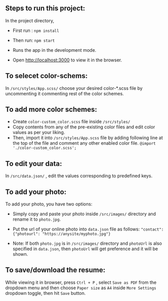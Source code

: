 ## Steps to run this project:

In the project directory,
* First run : `npm install` 
* Then run: `npm start`

* Runs the app in the development mode.
* Open [http://localhost:3000](http://localhost:3000) to view it in the browser.

## To selecet color-schems:

In `/src/styles/App.scss/` choose your desired color-*.scss file by uncommenting it commenting rest of the color schemes.

## To add more color schemes:

* Create `color-custom_color.scss` file inside `/src/styles/` 
* Copy contents from any of the pre-existing color files and edit color values as per your liking.
* Then, import it into `/src/styles/App.scss` file by adding following line at the top of the file and comment any other enabled color file.
`@import './color-custom_color.scss';`

## To edit your data:

In `/src/data.json/` , edit the values corresponding to predefined keys.

## To add your photo:
To add your photo, you have two options: 
* Simply copy and paste your photo inside `/src/images/` directory and rename it to `photo.jpg`.

* Put the url of your online photo into `data.json` file as follows:  `"contact": {"photourl": "https://anysite/myphoto.jpg"}`

* Note: If both `photo.jpg` is in `/src/images/` directory and `photoUrl` is also specified in `data.json`, then `photoUrl` will get preference and it will be shown.

## To save/download the resume:

While viewing it in browser, press `Ctrl + P` , select `Save as PDF` from the dropdown menu and then choose `Paper size` as `A4`  inside `More Settings` dropdown toggle, then hit `Save` button.

